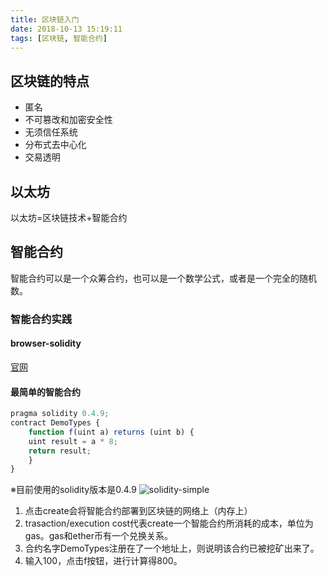 ```yaml
---
title: 区块链入门
date: 2018-10-13 15:19:11
tags: [区块链, 智能合约]
---
```


## 区块链的特点
* 匿名
* 不可篡改和加密安全性
* 无须信任系统
* 分布式去中心化
* 交易透明

## 以太坊
以太坊=区块链技术+智能合约

## 智能合约
智能合约可以是一个众筹合约，也可以是一个数学公式，或者是一个完全的随机数。

### 智能合约实践
#### browser-solidity
[官网](https://ethereum.github.io/browser-solidity/#version=soljson-v0.4.9+commit.364da425.js)
#### 最简单的智能合约
```javascript
pragma solidity 0.4.9;
contract DemoTypes {
    function f(uint a) returns (uint b) {
    uint result = a * 8;
    return result;
    }
}
```
※目前使用的solidity版本是0.4.9
![solidity-simple](http://obksgg9lx.bkt.clouddn.com/solidity-simple.png)

1. 点击create会将智能合约部署到区块链的网络上（内存上）
2. trasaction/execution cost代表create一个智能合约所消耗的成本，单位为gas。gas和ether币有一个兑换关系。
3. 合约名字DemoTypes注册在了一个地址上，则说明该合约已被挖矿出来了。
4. 输入100，点击f按钮，进行计算得800。

